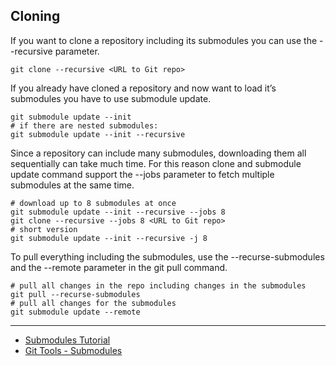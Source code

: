 ## Cloning
If you want to clone a repository including its submodules you can use the --recursive parameter.

`git clone --recursive <URL to Git repo>`

If you already have cloned a repository and now want to load it’s submodules you have to use submodule update.

```
git submodule update --init
# if there are nested submodules:
git submodule update --init --recursive
```

Since a repository can include many submodules, downloading them all sequentially can take much time. For this reason clone and submodule update command support the --jobs parameter to fetch multiple submodules at the same time.

```
# download up to 8 submodules at once
git submodule update --init --recursive --jobs 8
git clone --recursive --jobs 8 <URL to Git repo>
# short version
git submodule update --init --recursive -j 8
```

To pull everything including the submodules, use the --recurse-submodules and the --remote parameter in the git pull command.

```
# pull all changes in the repo including changes in the submodules
git pull --recurse-submodules
# pull all changes for the submodules
git submodule update --remote
```








<hr>

* [Submodules Tutorial](https://www.vogella.com/tutorials/GitSubmodules/article.html)
* [Git Tools - Submodules](https://git-scm.com/book/en/v2/Git-Tools-Submodules)